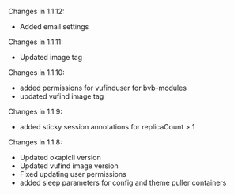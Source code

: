Changes in 1.1.12:
* Added email settings

Changes in 1.1.11:
* Updated image tag

Changes in 1.1.10:
* added permissions for vufinduser for bvb-modules
* updated vufind image tag

Changes in 1.1.9:
* added sticky session annotations for replicaCount > 1

Changes in 1.1.8:
* Updated okapicli version
* Updated vufind image version
* Fixed updating user permissions
* added sleep parameters for config and theme puller containers


